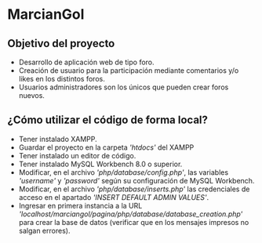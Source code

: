 # MarcianGol

## Objetivo del proyecto

* Desarrollo de aplicación web de tipo foro.
* Creación de usuario para la participación mediante comentarios y/o likes en los distintos foros.
* Usuarios administradores son los únicos que pueden crear foros nuevos.

## ¿Cómo utilizar el código de forma local?

* Tener instalado XAMPP.
* Guardar el proyecto en la carpeta *'htdocs'* del XAMPP
* Tener instalado un editor de código.
* Tener instalado MySQL Workbench 8.0 o superior.
* Modificar, en el archivo *'php/database/config.php'*, las variables *'username'* y *'password'* según su configuración de MySQL Workbench.
* Modificar, en el archivo *'php/database/inserts.php'* las credenciales de acceso en el apartado *'INSERT DEFAULT ADMIN VALUES'*.
* Ingresar en primera instancia a la URL *'localhost/marciangol/pagina/php/database/database_creation.php'* para crear la base de datos (verificar que en los mensajes impresos no salgan errores).
